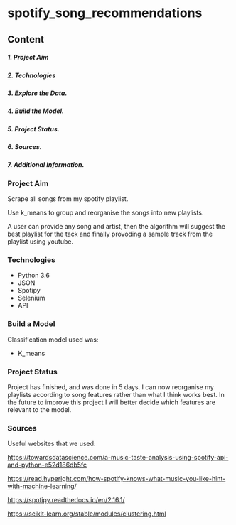 # spotify_song_recommendations

## Content
##### 1. Project Aim
##### 2. Technologies
##### 3. Explore the Data.
##### 4. Build the Model.
##### 5. Project Status.
##### 6. Sources.
##### 7. Additional Information. 

### Project Aim
Scrape all songs from my spotify playlist. 

Use k_means to group and reorganise the songs into new playlists.

A user can provide any song and artist, then the algorithm will suggest the best playlist for the tack and finally provoding a sample track from the playlist using youtube. 

### Technologies 
- Python 3.6
- JSON
- Spotipy
- Selenium 
- API

### Build a Model

Classification model used was:
* K_means

### Project Status
Project has finished, and was done in 5 days. I can now reorganise my playlists according to song features rather than what I think works best. In the future to improve this project I will better decide which features are relevant to the model.  

### Sources
Useful websites that we used:

https://towardsdatascience.com/a-music-taste-analysis-using-spotify-api-and-python-e52d186db5fc

https://read.hyperight.com/how-spotify-knows-what-music-you-like-hint-with-machine-learning/

https://spotipy.readthedocs.io/en/2.16.1/

https://scikit-learn.org/stable/modules/clustering.html
